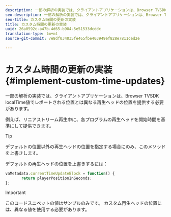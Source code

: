 ```yaml
---
description: 一部の解析の実装では、クライアントアプリケーションは、Browser TVSDK localTime値でレポートされる位置とは異なる再生ヘッドの位置を提供する必要があります。
seo-description: 一部の解析の実装では、クライアントアプリケーションは、Browser TVSDK localTime値でレポートされる位置とは異なる再生ヘッドの位置を提供する必要があります。
seo-title: カスタム時間の更新の実装
title: カスタム時間の更新の実装
uuid: 26a0592c-a47b-4d65-b984-5e51533dcddc
translation-type: tm+mt
source-git-commit: 7e8df034035fe465fbe403949ef828e7811ced2e

---
```



# カスタム時間の更新の実装{#implement-custom-time-updates}

一部の解析の実装では、クライアントアプリケーションは、Browser TVSDK localTime値でレポートされる位置とは異なる再生ヘッドの位置を提供する必要があります。

例えば、リニアストリーム再生中に、各プログラムの再生ヘッドを開始時間を基準にして提供できます。

>[!TIP]
>
>デフォルトの位置以外の再生ヘッドの位置を指定する場合にのみ、このメソッドを上書きします。

デフォルトの再生ヘッドの位置を上書きするには：

```js
vaMetadata.currentTimeUpdateBlock = function() { 
       return playerPositionInSeconds; 
}; 
```

>[!IMPORTANT]
>
>このコードスニペットの値はサンプルのみです。 カスタム再生ヘッドの位置には、異なる値を使用する必要があります。

